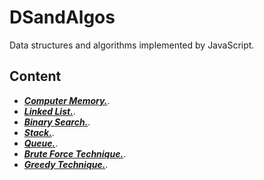 # DSandAlgos

Data structures and algorithms implemented by JavaScript.

## Content

- ***[Computer Memory.](./computer_memory.md)***.
- ***[Linked List.](./linkedLists/README.md)***.
- ***[Binary Search.](./binary_search/README.md)***.
- ***[Stack.](./stack/README.md)***.
- ***[Queue.](./queue/README.md)***.
- ***[Brute Force Technique.](./brute_force/README.md)***.
- ***[Greedy Technique.](./greedy/README.md)***.
